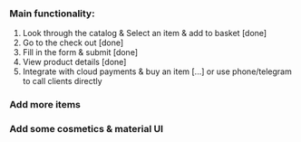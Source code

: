 ### Main functionality:

1. Look through the catalog & Select an item & add to basket [done]
2. Go to the check out [done]
3. Fill in the form & submit [done]
4. View product details [done]
5. Integrate with cloud payments & buy an item [...] or use phone/telegram to call clients directly

### Add more items

### Add some cosmetics & material UI
